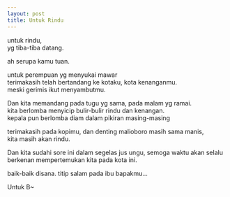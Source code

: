 ```yaml
---
layout: post
title: Untuk Rindu
---
```


untuk rindu,  
yg tiba-tiba datang.

ah serupa kamu tuan.

untuk perempuan yg menyukai mawar  
terimakasih telah bertandang ke kotaku, kota kenanganmu.  
meski gerimis ikut menyambutmu.

Dan kita memandang pada tugu yg sama, pada malam yg ramai.  
kita berlomba menyicip bulir-bulir rindu dan kenangan.  
kepala pun berlomba diam dalam pikiran masing-masing

terimakasih pada kopimu, dan denting malioboro masih sama manis,  
kita masih akan rindu.

Dan kita sudahi sore ini dalam segelas jus ungu, semoga waktu akan selalu berkenan mempertemukan kita pada kota ini.

baik-baik disana. titip salam pada ibu bapakmu...

Untuk B~
